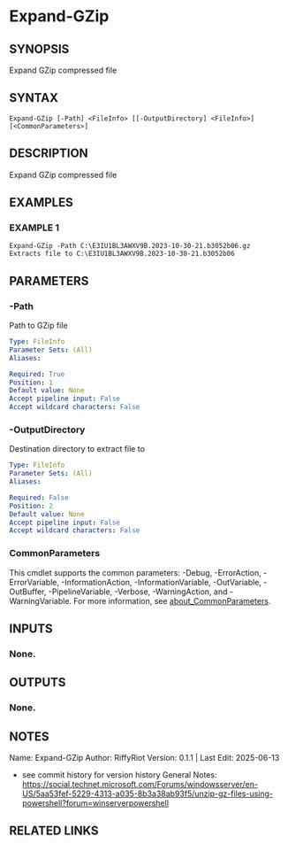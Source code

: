 # Expand-GZip

## SYNOPSIS
Expand GZip compressed file

## SYNTAX

```
Expand-GZip [-Path] <FileInfo> [[-OutputDirectory] <FileInfo>] [<CommonParameters>]
```

## DESCRIPTION
Expand GZip compressed file

## EXAMPLES

### EXAMPLE 1
```
Expand-GZip -Path C:\E3IU1BL3AWXV9B.2023-10-30-21.b3052b06.gz
Extracts file to C:\E3IU1BL3AWXV9B.2023-10-30-21.b3052b06
```

## PARAMETERS

### -Path
Path to GZip file

```yaml
Type: FileInfo
Parameter Sets: (All)
Aliases:

Required: True
Position: 1
Default value: None
Accept pipeline input: False
Accept wildcard characters: False
```

### -OutputDirectory
Destination directory to extract file to

```yaml
Type: FileInfo
Parameter Sets: (All)
Aliases:

Required: False
Position: 2
Default value: None
Accept pipeline input: False
Accept wildcard characters: False
```

### CommonParameters
This cmdlet supports the common parameters: -Debug, -ErrorAction, -ErrorVariable, -InformationAction, -InformationVariable, -OutVariable, -OutBuffer, -PipelineVariable, -Verbose, -WarningAction, and -WarningVariable. For more information, see [about_CommonParameters](http://go.microsoft.com/fwlink/?LinkID=113216).

## INPUTS

### None.
## OUTPUTS

### None.
## NOTES
Name:     Expand-GZip
Author:   RiffyRiot
Version:  0.1.1 | Last Edit: 2025-06-13
- see commit history for version history
General Notes:
https://social.technet.microsoft.com/Forums/windowsserver/en-US/5aa53fef-5229-4313-a035-8b3a38ab93f5/unzip-gz-files-using-powershell?forum=winserverpowershell

## RELATED LINKS

